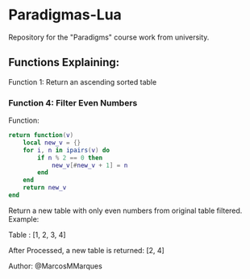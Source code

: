 # Paradigmas-Lua
Repository for the "Paradigms" course work from university.

## Functions Explaining:

Function 1: Return an ascending sorted table

### Function 4: Filter Even Numbers

Function:
```lua
return function(v)
	local new_v = {}
	for i, n in ipairs(v) do
		if n % 2 == 0 then
			new_v[#new_v + 1] = n
		end
	end
	return new_v
end
```

Return a new table with only even numbers from original table filtered. Example:

Table : [1, 2, 3, 4]

After Processed, a new table is returned: [2, 4]

Author: @MarcosMMarques
